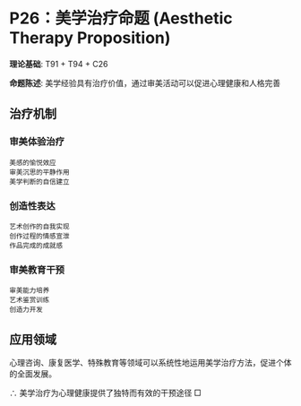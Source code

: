 # P26：美学治疗命题 (Aesthetic Therapy Proposition)

**理论基础**: T91 + T94 + C26

**命题陈述**: 美学经验具有治疗价值，通过审美活动可以促进心理健康和人格完善

## 治疗机制

### 审美体验治疗
```
美感的愉悦效应
审美沉思的平静作用
美学判断的自信建立
```

### 创造性表达
```
艺术创作的自我实现
创作过程的情感宣泄
作品完成的成就感
```

### 审美教育干预
```
审美能力培养
艺术鉴赏训练
创造力开发
```

## 应用领域

心理咨询、康复医学、特殊教育等领域可以系统性地运用美学治疗方法，促进个体的全面发展。

∴ 美学治疗为心理健康提供了独特而有效的干预途径 □